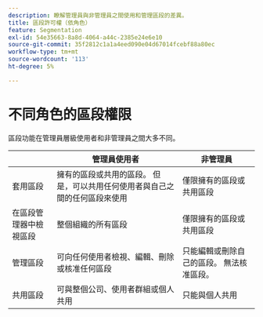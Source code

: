 ```yaml
---
description: 瞭解管理員與非管理員之間使用和管理區段的差異。
title: 區段許可權（依角色）
feature: Segmentation
exl-id: 54e35663-8a8d-4064-a44c-2385e24e6e10
source-git-commit: 35f2812c1a1a4eed090e04d67014fcebf88a80ec
workflow-type: tm+mt
source-wordcount: '113'
ht-degree: 5%

---
```


# 不同角色的區段權限

區段功能在管理員層級使用者和非管理員之間大多不同。

| | 管理員使用者 | 非管理員 |
| --- | --- | --- |
| 套用區段 | 擁有的區段或共用的區段。 但是，可以共用任何使用者與自己之間的任何區段來使用 | 僅限擁有的區段或共用區段 |
| 在區段管理器中檢視區段 | 整個組織的所有區段 | 僅限擁有的區段或共用區段 |
| 管理區段 | 可向任何使用者檢視、編輯、刪除或核准任何區段 | 只能編輯或刪除自己的區段。 無法核准區段。 |
| 共用區段 | 可與整個公司、使用者群組或個人共用 | 只能與個人共用 |
